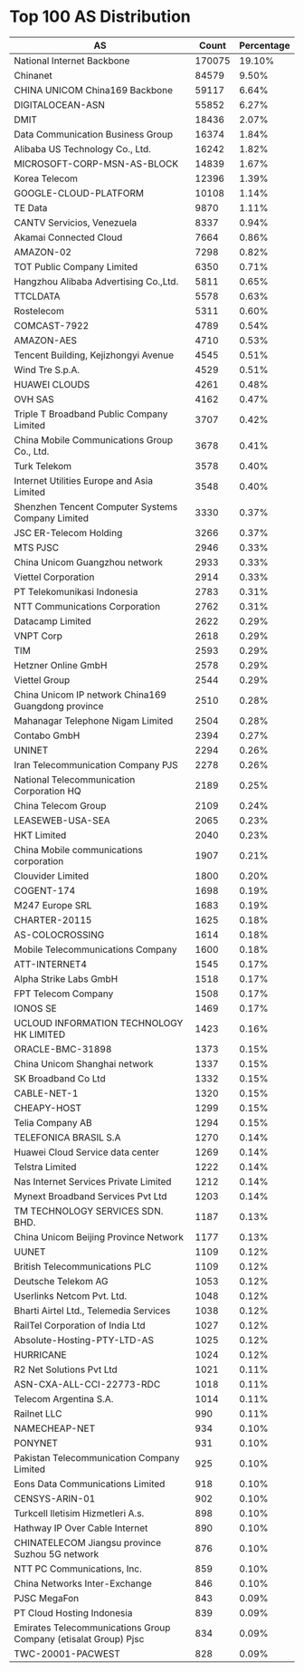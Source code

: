 # Top 100 AS Distribution
| AS | Count | Percentage |
|----|----|----|
| National Internet Backbone | 170075 | 19.10% |
| Chinanet | 84579 | 9.50% |
| CHINA UNICOM China169 Backbone | 59117 | 6.64% |
| DIGITALOCEAN-ASN | 55852 | 6.27% |
| DMIT | 18436 | 2.07% |
| Data Communication Business Group | 16374 | 1.84% |
| Alibaba US Technology Co., Ltd. | 16242 | 1.82% |
| MICROSOFT-CORP-MSN-AS-BLOCK | 14839 | 1.67% |
| Korea Telecom | 12396 | 1.39% |
| GOOGLE-CLOUD-PLATFORM | 10108 | 1.14% |
| TE Data | 9870 | 1.11% |
| CANTV Servicios, Venezuela | 8337 | 0.94% |
| Akamai Connected Cloud | 7664 | 0.86% |
| AMAZON-02 | 7298 | 0.82% |
| TOT Public Company Limited | 6350 | 0.71% |
| Hangzhou Alibaba Advertising Co.,Ltd. | 5811 | 0.65% |
| TTCLDATA | 5578 | 0.63% |
| Rostelecom | 5311 | 0.60% |
| COMCAST-7922 | 4789 | 0.54% |
| AMAZON-AES | 4710 | 0.53% |
| Tencent Building, Kejizhongyi Avenue | 4545 | 0.51% |
| Wind Tre S.p.A. | 4529 | 0.51% |
| HUAWEI CLOUDS | 4261 | 0.48% |
| OVH SAS | 4162 | 0.47% |
| Triple T Broadband Public Company Limited | 3707 | 0.42% |
| China Mobile Communications Group Co., Ltd. | 3678 | 0.41% |
| Turk Telekom | 3578 | 0.40% |
| Internet Utilities Europe and Asia Limited | 3548 | 0.40% |
| Shenzhen Tencent Computer Systems Company Limited | 3330 | 0.37% |
| JSC ER-Telecom Holding | 3266 | 0.37% |
| MTS PJSC | 2946 | 0.33% |
| China Unicom Guangzhou network | 2933 | 0.33% |
| Viettel Corporation | 2914 | 0.33% |
| PT Telekomunikasi Indonesia | 2783 | 0.31% |
| NTT Communications Corporation | 2762 | 0.31% |
| Datacamp Limited | 2622 | 0.29% |
| VNPT Corp | 2618 | 0.29% |
| TIM | 2593 | 0.29% |
| Hetzner Online GmbH | 2578 | 0.29% |
| Viettel Group | 2544 | 0.29% |
| China Unicom IP network China169 Guangdong province | 2510 | 0.28% |
| Mahanagar Telephone Nigam Limited | 2504 | 0.28% |
| Contabo GmbH | 2394 | 0.27% |
| UNINET | 2294 | 0.26% |
| Iran Telecommunication Company PJS | 2278 | 0.26% |
| National Telecommunication Corporation HQ | 2189 | 0.25% |
| China Telecom Group | 2109 | 0.24% |
| LEASEWEB-USA-SEA | 2065 | 0.23% |
| HKT Limited | 2040 | 0.23% |
| China Mobile communications corporation | 1907 | 0.21% |
| Clouvider Limited | 1800 | 0.20% |
| COGENT-174 | 1698 | 0.19% |
| M247 Europe SRL | 1683 | 0.19% |
| CHARTER-20115 | 1625 | 0.18% |
| AS-COLOCROSSING | 1614 | 0.18% |
| Mobile Telecommunications Company | 1600 | 0.18% |
| ATT-INTERNET4 | 1545 | 0.17% |
| Alpha Strike Labs GmbH | 1518 | 0.17% |
| FPT Telecom Company | 1508 | 0.17% |
| IONOS SE | 1469 | 0.17% |
| UCLOUD INFORMATION TECHNOLOGY HK LIMITED | 1423 | 0.16% |
| ORACLE-BMC-31898 | 1373 | 0.15% |
| China Unicom Shanghai network | 1337 | 0.15% |
| SK Broadband Co Ltd | 1332 | 0.15% |
| CABLE-NET-1 | 1320 | 0.15% |
| CHEAPY-HOST | 1299 | 0.15% |
| Telia Company AB | 1294 | 0.15% |
| TELEFONICA BRASIL S.A | 1270 | 0.14% |
| Huawei Cloud Service data center | 1269 | 0.14% |
| Telstra Limited | 1222 | 0.14% |
| Nas Internet Services Private Limited | 1212 | 0.14% |
| Mynext Broadband Services Pvt Ltd | 1203 | 0.14% |
| TM TECHNOLOGY SERVICES SDN. BHD. | 1187 | 0.13% |
| China Unicom Beijing Province Network | 1177 | 0.13% |
| UUNET | 1109 | 0.12% |
| British Telecommunications PLC | 1109 | 0.12% |
| Deutsche Telekom AG | 1053 | 0.12% |
| Userlinks Netcom Pvt. Ltd. | 1048 | 0.12% |
| Bharti Airtel Ltd., Telemedia Services | 1038 | 0.12% |
| RailTel Corporation of India Ltd | 1027 | 0.12% |
| Absolute-Hosting-PTY-LTD-AS | 1025 | 0.12% |
| HURRICANE | 1024 | 0.12% |
| R2 Net Solutions Pvt Ltd | 1021 | 0.11% |
| ASN-CXA-ALL-CCI-22773-RDC | 1018 | 0.11% |
| Telecom Argentina S.A. | 1014 | 0.11% |
| Railnet LLC | 990 | 0.11% |
| NAMECHEAP-NET | 934 | 0.10% |
| PONYNET | 931 | 0.10% |
| Pakistan Telecommunication Company Limited | 925 | 0.10% |
| Eons Data Communications Limited | 918 | 0.10% |
| CENSYS-ARIN-01 | 902 | 0.10% |
| Turkcell Iletisim Hizmetleri A.s. | 898 | 0.10% |
| Hathway IP Over Cable Internet | 890 | 0.10% |
| CHINATELECOM Jiangsu province Suzhou 5G network | 876 | 0.10% |
| NTT PC Communications, Inc. | 859 | 0.10% |
| China Networks Inter-Exchange | 846 | 0.10% |
| PJSC MegaFon | 843 | 0.09% |
| PT Cloud Hosting Indonesia | 839 | 0.09% |
| Emirates Telecommunications Group Company (etisalat Group) Pjsc | 834 | 0.09% |
| TWC-20001-PACWEST | 828 | 0.09% |
